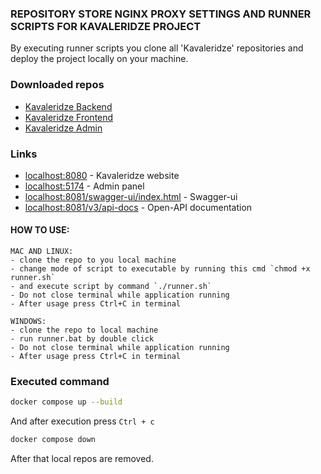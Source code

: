### REPOSITORY STORE NGINX PROXY SETTINGS AND RUNNER SCRIPTS FOR KAVALERIDZE PROJECT

By executing runner scripts you clone all 'Kavaleridze' repositories and deploy the project locally on your machine.

### Downloaded repos

 - [Kavaleridze Backend](https://github.com/baza-trainee/kavaleridze-backend)
 - [Kavaleridze Frontend](https://github.com/baza-trainee/kavaleridze)
 - [Kavaleridze Admin](https://github.com/baza-trainee/kavaleridze-admin)


### Links
 - [localhost:8080](http://localhost:8080) - Kavaleridze website
 - [localhost:5174](http://localhost:5174) - Admin panel
 - [localhost:8081/swagger-ui/index.html](http://localhost:8081/swagger-ui/index.html) - Swagger-ui
 - [localhost:8081/v3/api-docs](http://localhost:8081/v3/api-docs) - Open-API documentation


#### HOW TO USE:

    MAC AND LINUX:
    - clone the repo to you local machine
    - change mode of script to executable by running this cmd `chmod +x runner.sh`
    - and execute script by command `./runner.sh`
    - Do not close terminal while application running
    - After usage press Ctrl+C in terminal
    
    WINDOWS:
    - clone the repo to local machine
    - run runner.bat by double click
    - Do not close terminal while application running
    - After usage press Ctrl+C in terminal

### Executed command

```bash
docker compose up --build
```

And after execution press  `Ctrl + c`

```bash
docker compose down
```
After that local repos are removed.

